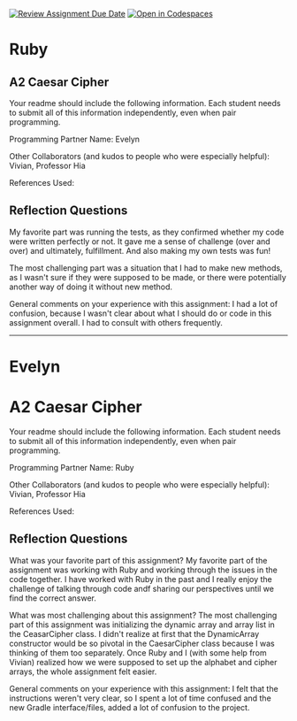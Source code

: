 [![Review Assignment Due Date](https://classroom.github.com/assets/deadline-readme-button-22041afd0340ce965d47ae6ef1cefeee28c7c493a6346c4f15d667ab976d596c.svg)](https://classroom.github.com/a/EMzpsL_M)
[![Open in Codespaces](https://classroom.github.com/assets/launch-codespace-2972f46106e565e64193e422d61a12cf1da4916b45550586e14ef0a7c637dd04.svg)](https://classroom.github.com/open-in-codespaces?assignment_repo_id=18191929)

# Ruby

## A2 Caesar Cipher

Your readme should include the following information. Each student needs to submit all of this information independently, even when pair programming.

Programming Partner Name: Evelyn

Other Collaborators (and kudos to people who were especially helpful): Vivian, Professor Hia

References Used:

## Reflection Questions

My favorite part was running the tests, as they confirmed whether my code were written perfectly or not. It gave me a sense of challenge (over and over) and ultimately, fulfillment. And also making my own tests was fun!

The most challenging part was a situation that I had to make new methods, as I wasn't sure if they were supposed to be made, or there were potentially another way of doing it without new method.

General comments on your experience with this assignment: I had a lot of confusion, because I wasn't clear about what I should do or code in this assignment overall. I had to consult with others frequently.

---

# Evelyn

# A2 Caesar Cipher

Your readme should include the following information. Each student needs to submit all of this information independently, even when pair programming.

Programming Partner Name: Ruby

Other Collaborators (and kudos to people who were especially helpful): Vivian, Professor Hia

References Used:

## Reflection Questions

What was your favorite part of this assignment?
My favorite part of the assignment was working with Ruby and working through the issues in the code together. I have worked with Ruby in the past and I really enjoy the challenge of talking through code andf sharing our perspectives until we find the correct answer.

What was most challenging about this assignment?
The most challenging part of this assignment was initializing the dynamic array and array list in the CeasarCipher class. I didn't realize at first that the DynamicArray constructor would be so pivotal in the CaesarCipher class because I was thinking of them too separately. Once Ruby and I (with some help from Vivian) realized how we were supposed to set up the alphabet and cipher arrays, the whole assignment felt easier.

General comments on your experience with this assignment: I felt that the instructions weren't very clear, so I spent a lot of time confused and the new Gradle interface/files, added a lot of confusion to the project. 
